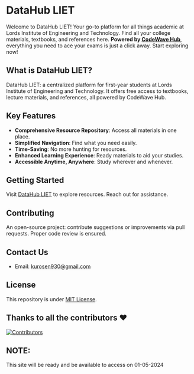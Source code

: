 # DataHub LIET

Welcome to DataHub LIET! Your go-to platform for all things academic at Lords Institute of Engineering and Technology. Find all your college materials, textbooks, and references here. **Powered by [CodeWave Hub](https://github.com/LIEThyd)**, everything you need to ace your exams is just a click away. Start exploring now!

## What is DataHub LIET?

DataHub LIET: a centralized platform for first-year students at Lords Institute of Engineering and Technology. It offers free access to textbooks, lecture materials, and references, all powered by CodeWave Hub.

## Key Features

- **Comprehensive Resource Repository**: Access all materials in one place.
- **Simplified Navigation**: Find what you need easily.
- **Time-Saving**: No more hunting for resources.
- **Enhanced Learning Experience**: Ready materials to aid your studies.
- **Accessible Anytime, Anywhere**: Study wherever and whenever.

## Getting Started

Visit [DataHub LIET](https://ufraan.github.io/datahub/index-home.html) to explore resources. Reach out for assistance.

## Contributing

An open-source project: contribute suggestions or improvements via pull requests. Proper code review is ensured.

## Contact Us

- Email: [kurosen930@gmail.com](mailto:kurosen930@gmail.com)

## License

This repository is under [MIT License](https://github.com/abdulvasay-234/datahub/blob/main/LICENSE).

## Thanks to all the contributors ❤️

[![Contributors](https://contrib.rocks/image?repo=abdulvasay-234/datahub)](https://github.com/abdulvasay-234/datahub/graphs/contributors)

## NOTE:
This site will be ready and be available to access on 01-05-2024
